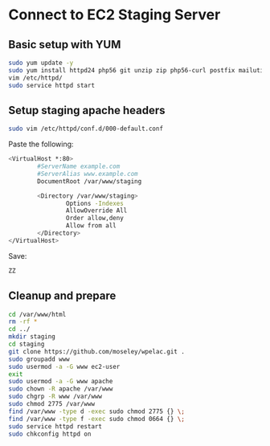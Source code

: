 # Connect to EC2 Staging Server

## Basic setup with YUM
```bash
sudo yum update -y
sudo yum install httpd24 php56 git unzip zip php56-curl postfix mailutils php56-json php56-mysqlnd php56-mbstring.x86_64 mod24_ssl php56-devel php56-gd php-pear ImageMagick ImageMagick-devel php56-pecl-imagick -y
vim /etc/httpd/
sudo service httpd start
```

## Setup staging apache headers
```bash
sudo vim /etc/httpd/conf.d/000-default.conf
```

Paste the following:
```bash
<VirtualHost *:80>
        #ServerName example.com
        #ServerAlias www.example.com
        DocumentRoot /var/www/staging

        <Directory /var/www/staging>
                Options -Indexes
                AllowOverride All
                Order allow,deny
                Allow from all
        </Directory>
</VirtualHost>
```

Save:
```bash
ZZ
```

## Cleanup and prepare
```bash
cd /var/www/html
rm -rf *
cd ../
mkdir staging
cd staging
git clone https://github.com/moseley/wpelac.git .
sudo groupadd www
sudo usermod -a -G www ec2-user
exit
sudo usermod -a -G www apache
sudo chown -R apache /var/www
sudo chgrp -R www /var/www
sudo chmod 2775 /var/www
find /var/www -type d -exec sudo chmod 2775 {} \;
find /var/www -type f -exec sudo chmod 0664 {} \;
sudo service httpd restart
sudo chkconfig httpd on
```
